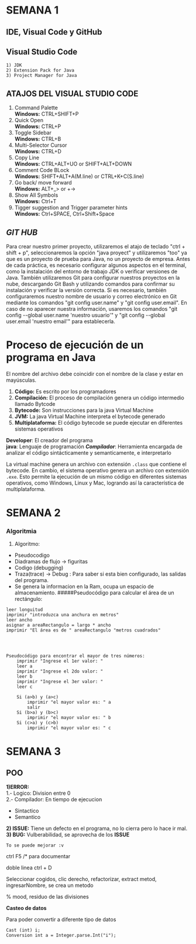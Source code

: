 # **SEMANA 1**  

## **IDE, Visual Code y GitHub**

## **Visual Studio Code**

    1) JDK
    2) Extension Pack for Java
    3) Project Manager for Java

## **ATAJOS DEL VISUAL STUDIO CODE**

1. Command Palette  
    **Windows:** CTRL+SHIFT+P
2. Quick Open  
    **Windows:** CTRL+P
3. Toggle Sidebar  
    **Windows:** CTRL+B
4. Multi-Selector Cursor  
    **Windows:** CTRL+D
5. Copy Line  
    **Windows:** CTRL+ALT+UO or SHIFT+ALT+DOWN
6. Comment Code BLock  
    **Windows:** SHIFT+ALT+A(M.line) or CTRL+K+C(S.line)
7. Go back/ move forward  
    **Windows:** ALT+_> or +->
8. Show All Symbols  
    **Windows:** Ctrl+T
9. Tigger suggestion and Trigger parameter hints  
    **Windows:** Ctrl+SPACE, Ctrl+Shift+Space


## *GIT HUB*

Para crear nuestro primer proyecto, utilizaremos el atajo de teclado "ctrl + shift + p", seleccionaremos la opción "java proyect" y utilizaremos "too" ya que es un proyecto de prueba para Java, no un proyecto de empresa. Antes de cada práctica, es necesario configurar algunos aspectos en el terminal, como la instalación del entorno de trabajo JDK o verificar versiones de Java. También utilizaremos Git para configurar nuestros proyectos en la nube, descargando Git Bash y utilizando comandos para confirmar su instalación y verificar la versión correcta. Si es necesario, también configuraremos nuestro nombre de usuario y correo electrónico en Git mediante los comandos "git config user.name" y "git config user.email". En caso de no aparecer nuestra información, usaremos los comandos "git config --global user.name 'nuestro usuario'" y "git config --global user.email 'nuestro email'" para establecerla.




# Proceso de ejecución de un programa en Java

El nombre del archivo debe coincidir con el nombre de la clase y estar en mayúsculas.

1. **Código:** Es escrito por los programadores
2. **Compilación:** El proceso de compilación genera un código intermedio llamado Bytcode
3. **Bytecode:** Son instrucciones para la java Virtual Machine
4. **JVM:** La java Virtual Machine interpreta el bytecode generado
5. **Multiplataforma:** El código bytecode se puede ejecutar en diferentes sistemas operativos

**Developer**: El creador del programa  
**java**: Lenguaje de programación
***Compilador***: Herramienta encargada de analizar el código sintácticamente y semanticamente, e interpretarlo

La virtual machine genera un archivo con extensión `.class` que contiene el bytecode. En cambio, el sistema operativo genera un archivo con extensión `.exe`. Esto permite la ejecución de un mismo código en diferentes sistemas operativos, como Windows, Linux y Mac, logrando así la característica de multiplataforma.

# **SEMANA 2**

### **Algoritmia**

1. Algoritmo:
  * Pseudocodigo
  *  Diadramas de flujo -> figuritas
* Codigo (debugging)
* Traza(trace) -> Debug : Para saber si esta bien configurado, las salidas del programa.
* Se genera la informacion en la Ram, ocupa un espacio de almacenamiento.
#####Pseudocódigo para calcular el área de un rectángulo:
```imprimir "Itroduzca una longitud en metros"
leer longuitud
imprimir "introduzca una anchura en metros"
leer ancho
asignar a areaRectangulo = largo * ancho
imprimir "El área es de " areaRectangulo "metros cuadrados"




Pseudocódigo para encontrar el mayor de tres números:
    imprimir "Ingrese el 1er valor: "
    leer a
    imprimir "Ingrese el 2do valor: "
    leer b
    imprimir "Ingrese el 3er valor: "
    leer c

    Si (a>b) y (a>c)
        imprimir "el mayor valor es: " a
        salir
    Si (b>a) y (b>c)
        imprimir "el mayor valor es: " b
    Si (c>a) y (c>b)
        imprimir "el mayor valor es: " c
```

# **SEMANA 3**

## **POO**

**1)ERROR:**  
1.- Logico: Division entre 0  
2.- Compilador: En tiempo de ejecucion  

* Sintactico  
* Semantico 

**2) ISSUE:** Tiene un defecto en el programa, no lo cierra pero lo hace ir mal.  
**3) BUG:** Vulberabilidad, se aprovecha de los **ISSUE**  

```
To se puede mejorar :v  
```

ctrl F5 /* para documentar

doble linea ctrl + D

Seleccionar cogidos, clic derecho, refactorizar, extract metod, ingresarNombre, se crea un metodo

% mood, residuo de las divisiones

**Casteo de datos**

Para poder convertir a diferente tipo de datos

```
Cast (int) i;  
Conversion int a = Integer.parse.Int("i");
```


